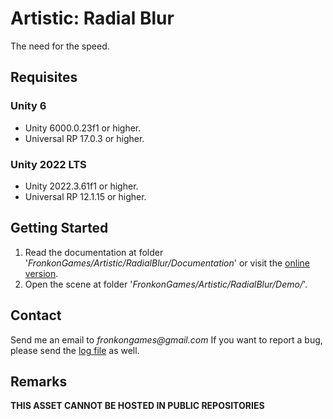 # Artistic: Radial Blur

The need for the speed.

## Requisites

### Unity 6

* Unity 6000.0.23f1 or higher.
* Universal RP 17.0.3 or higher. 

### Unity 2022 LTS

* Unity 2022.3.61f1 or higher.
* Universal RP 12.1.15 or higher.

## Getting Started

1. Read the documentation at folder '_FronkonGames/Artistic/RadialBlur/Documentation_' or visit the [online version](https://fronkongames.github.io/store/artistic.html).
2. Open the scene at folder '_FronkonGames/Artistic/RadialBlur/Demo/_'.

## Contact

Send me an email to _fronkongames@gmail.com_ If you want to report a bug, please send the [log file](https://docs.unity3d.com/Manual/LogFiles.html) as well.

## Remarks

**THIS ASSET CANNOT BE HOSTED IN PUBLIC REPOSITORIES**
